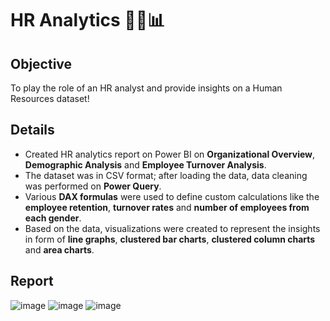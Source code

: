 # HR Analytics 🧑‍💼📊

## Objective
To play the role of an HR analyst and provide insights on a Human Resources dataset! 

## Details
* Created HR analytics report on Power BI on **Organizational Overview**, **Demographic Analysis** and **Employee Turnover Analysis**. 
* The dataset was in CSV format; after loading the data, data cleaning was performed on **Power Query**.
* Various **DAX formulas** were used to define custom calculations like the **employee retention**, **turnover rates** and **number of employees from each gender**.
* Based on the data, visualizations were created to represent the insights in form of **line graphs**, **clustered bar charts**, **clustered column charts** and **area charts**.

## Report
![image](https://i.imgur.com/aCf4rMT.jpeg)
![image](https://i.imgur.com/OrTLFuP.jpeg)
![image](https://i.imgur.com/1G38hhM.jpeg)

